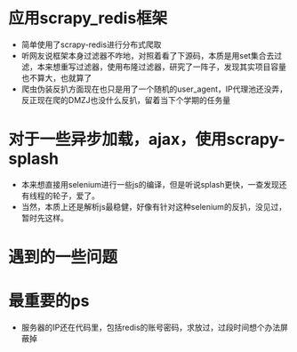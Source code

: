 # 应用scrapy_redis框架
- 简单使用了scrapy-redis进行分布式爬取
- 听网友说框架本身过滤器不咋地，对照着看了下源码，本质是用set集合去过滤，本来想重写过滤器，使用布隆过滤器，研究了一阵子，发现其实项目容量也不算大，也就算了
- 爬虫伪装反扒方面现在也只是用了一个随机的user_agent，IP代理池还没弄，反正现在爬的DMZJ也没什么反扒，留着当下个学期的任务量
# 对于一些异步加载，ajax，使用scrapy-splash
- 本来想直接用selenium进行一些js的编译，但是听说splash更快，一查发现还有线程的轮子，爱了。
- 当然，本质上还是解析js最稳健，好像有针对这种selenium的反扒，没见过，暂时先这样。

# 遇到的一些问题

# 最重要的ps
- 服务器的IP还在代码里，包括redis的账号密码，求放过，过段时间想个办法屏蔽掉
